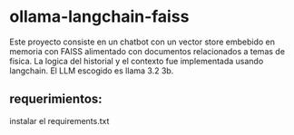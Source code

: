 # ollama-langchain-faiss
Este proyecto consiste en un chatbot con un vector store embebido en memoria con FAISS alimentado con documentos relacionados a temas de fisica. 
La logica del historial y el contexto fue implementada usando langchain. 
El LLM escogido es llama 3.2 3b. 


## requerimientos:
instalar el requirements.txt

